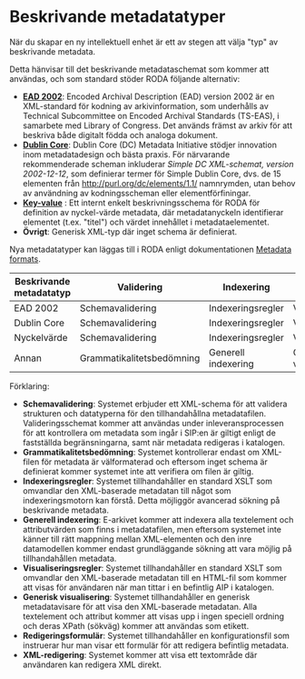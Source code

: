 # Beskrivande metadatatyper

När du skapar en ny intellektuell enhet är ett av stegen att välja "typ" av beskrivande metadata.

Detta hänvisar till det beskrivande metadataschemat som kommer att användas, och som standard stöder RODA följande alternativ:

* **[EAD 2002](https://www.loc.gov/ead/)**: Encoded Archival Description (EAD) version 2002 är en XML-standard för kodning av arkivinformation, som underhålls av Technical Subcommittee on Encoded Archival Standards (TS-EAS), i samarbete med Library of Congress. Det används främst av arkiv för att beskriva både digitalt födda och analoga dokument.
* **[Dublin Core](https://www.dublincore.org/schemas/xmls/)**: Dublin Core (DC) Metadata Initiative stödjer innovation inom metadatadesign och bästa praxis. För närvarande rekommenderade scheman inkluderar *Simple DC XML-schemat, version 2002-12-12*, som definierar termer för Simple Dublin Core, dvs. de 15 elementen från http://purl.org/dc/elements/1.1/ namnrymden, utan behov av användning av kodningsscheman eller elementförfiningar.
* **[Key-value](https://github.com/keeps/roda/blob/master/roda-core/roda-core/src/main/resources/config/schemas/key-value.xsd)** : Ett internt enkelt beskrivningsschema för RODA för definition av nyckel-värde metadata, där metadatanyckeln identifierar elementet (t.ex. "titel") och värdet innehållet i metadataelementet.
*  **Övrigt**: Generisk XML-typ där inget schema är definierat.

Nya metadatatyper kan läggas till i RODA enligt dokumentationen [Metadata formats](Metadata_Formats.md).

| Beskrivande metadatatyp | Validering           | Indexering         | Visualisering         | Version      |
|---------------------------|----------------------|------------------|-----------------------|--------------|
| EAD 2002                  | Schemavalidering    | Indexeringsregler   | Visualiseringsregler   | Redigeringsformulär |
| Dublin Core               | Schemavalidering    | Indexeringsregler   | Visualiseringsregler   | Redigeringsformulär |
| Nyckelvärde                 | Schemavalidering    | Indexeringsregler   | Visualiseringsregler   | Redigeringsformulär |
| Annan                     | Grammatikalitetsbedömning | Generell indexering | Generell visualisering | XML-editering     |

Förklaring:
* **Schemavalidering**: Systemet erbjuder ett XML-schema för att validera strukturen och datatyperna för den tillhandahållna metadatafilen. Valideringsschemat kommer att användas under inleveransprocessen för att kontrollera om metadata som ingår i SIP:en är giltigt enligt de fastställda begränsningarna, samt när metadata redigeras i katalogen.
* **Grammatikalitetsbedömning**: Systemet kontrollerar endast om XML-filen för metadata är välformaterad och eftersom inget schema är definierat kommer systemet inte att verifiera om filen är giltig.
* **Indexeringsregler**: Systemet tillhandahåller en standard XSLT som omvandlar den XML-baserade metadatan till något som indexeringsmotorn kan förstå. Detta möjliggör avancerad sökning på beskrivande metadata.
* **Generell indexering**: E-arkivet kommer att indexera alla textelement och attributvärden som finns i metadatafilen, men eftersom systemet inte känner till rätt mappning mellan XML-elementen och den inre datamodellen kommer endast grundläggande sökning att vara möjlig på tillhandahållen metadata.
* **Visualiseringsregler**: Systemet tillhandahåller en standard XSLT som omvandlar den XML-baserade metadatan till en HTML-fil som kommer att visas för användaren när man tittar i en befintlig AIP i katalogen.
* **Generisk visualisering**: Systemet tillhandahåller en generisk metadatavisare för att visa den XML-baserade metadatan. Alla textelement och attribut kommer att visas upp i ingen speciell ordning och deras XPath (sökväg) kommer att användas som etikett.
* **Redigeringsformulär**: Systemet tillhandahåller en konfigurationsfil som instruerar hur man visar ett formulär för att redigera befintlig metadata.
* **XML-redigering**: Systemet kommer att visa ett textområde där användaren kan redigera XML direkt.
